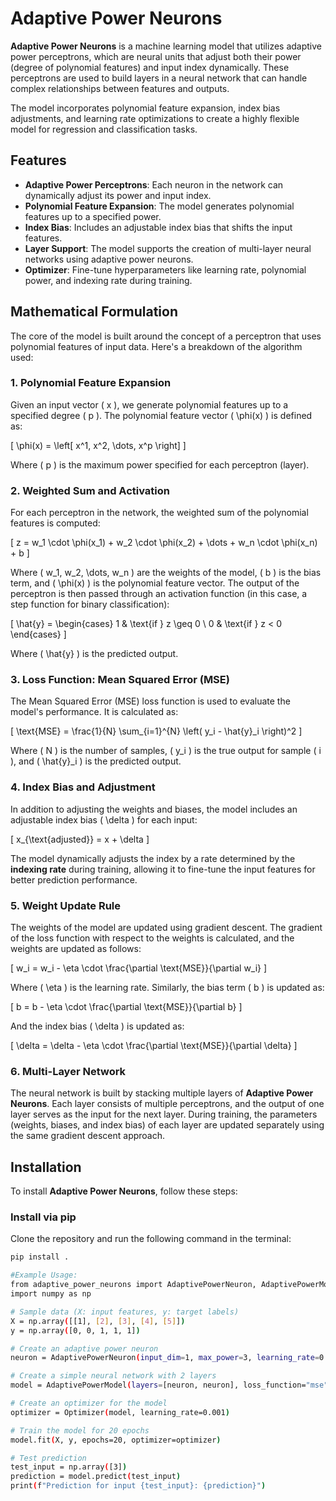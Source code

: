 # Adaptive Power Neurons

**Adaptive Power Neurons** is a machine learning model that utilizes adaptive power perceptrons, which are neural units that adjust both their power (degree of polynomial features) and input index dynamically. These perceptrons are used to build layers in a neural network that can handle complex relationships between features and outputs.

The model incorporates polynomial feature expansion, index bias adjustments, and learning rate optimizations to create a highly flexible model for regression and classification tasks.

## Features

- **Adaptive Power Perceptrons**: Each neuron in the network can dynamically adjust its power and input index.
- **Polynomial Feature Expansion**: The model generates polynomial features up to a specified power.
- **Index Bias**: Includes an adjustable index bias that shifts the input features.
- **Layer Support**: The model supports the creation of multi-layer neural networks using adaptive power neurons.
- **Optimizer**: Fine-tune hyperparameters like learning rate, polynomial power, and indexing rate during training.

## Mathematical Formulation

The core of the model is built around the concept of a perceptron that uses polynomial features of input data. Here's a breakdown of the algorithm used:

### 1. Polynomial Feature Expansion

Given an input vector \( x \), we generate polynomial features up to a specified degree \( p \). The polynomial feature vector \( \phi(x) \) is defined as:

\[
\phi(x) = \left[ x^1, x^2, \dots, x^p \right]
\]

Where \( p \) is the maximum power specified for each perceptron (layer).

### 2. Weighted Sum and Activation

For each perceptron in the network, the weighted sum of the polynomial features is computed:

\[
z = w_1 \cdot \phi(x_1) + w_2 \cdot \phi(x_2) + \dots + w_n \cdot \phi(x_n) + b
\]

Where \( w_1, w_2, \dots, w_n \) are the weights of the model, \( b \) is the bias term, and \( \phi(x) \) is the polynomial feature vector. The output of the perceptron is then passed through an activation function (in this case, a step function for binary classification):

\[
\hat{y} = 
\begin{cases} 
1 & \text{if } z \geq 0 \\
0 & \text{if } z < 0
\end{cases}
\]

Where \( \hat{y} \) is the predicted output.

### 3. Loss Function: Mean Squared Error (MSE)

The Mean Squared Error (MSE) loss function is used to evaluate the model's performance. It is calculated as:

\[
\text{MSE} = \frac{1}{N} \sum_{i=1}^{N} \left( y_i - \hat{y}_i \right)^2
\]

Where \( N \) is the number of samples, \( y_i \) is the true output for sample \( i \), and \( \hat{y}_i \) is the predicted output.

### 4. Index Bias and Adjustment

In addition to adjusting the weights and biases, the model includes an adjustable index bias \( \delta \) for each input:

\[
x_{\text{adjusted}} = x + \delta
\]

The model dynamically adjusts the index by a rate determined by the **indexing rate** during training, allowing it to fine-tune the input features for better prediction performance.

### 5. Weight Update Rule

The weights of the model are updated using gradient descent. The gradient of the loss function with respect to the weights is calculated, and the weights are updated as follows:

\[
w_i = w_i - \eta \cdot \frac{\partial \text{MSE}}{\partial w_i}
\]

Where \( \eta \) is the learning rate. Similarly, the bias term \( b \) is updated as:

\[
b = b - \eta \cdot \frac{\partial \text{MSE}}{\partial b}
\]

And the index bias \( \delta \) is updated as:

\[
\delta = \delta - \eta \cdot \frac{\partial \text{MSE}}{\partial \delta}
\]

### 6. Multi-Layer Network

The neural network is built by stacking multiple layers of **Adaptive Power Neurons**. Each layer consists of multiple perceptrons, and the output of one layer serves as the input for the next layer. During training, the parameters (weights, biases, and index bias) of each layer are updated separately using the same gradient descent approach.

## Installation

To install **Adaptive Power Neurons**, follow these steps:

### Install via pip

Clone the repository and run the following command in the terminal:

```bash
pip install .

#Example Usage:
from adaptive_power_neurons import AdaptivePowerNeuron, AdaptivePowerModel, Optimizer
import numpy as np

# Sample data (X: input features, y: target labels)
X = np.array([[1], [2], [3], [4], [5]])
y = np.array([0, 0, 1, 1, 1])

# Create an adaptive power neuron
neuron = AdaptivePowerNeuron(input_dim=1, max_power=3, learning_rate=0.001, indexing_rate=0.01)

# Create a simple neural network with 2 layers
model = AdaptivePowerModel(layers=[neuron, neuron], loss_function="mse")

# Create an optimizer for the model
optimizer = Optimizer(model, learning_rate=0.001)

# Train the model for 20 epochs
model.fit(X, y, epochs=20, optimizer=optimizer)

# Test prediction
test_input = np.array([3])
prediction = model.predict(test_input)
print(f"Prediction for input {test_input}: {prediction}")
